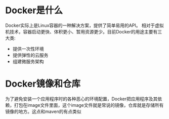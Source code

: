 # Docker是什么
Docker实际上是Linux容器的一种解决方案，提供了简单易用的API。
相对于虚拟机技术，容器启动更快、体积更小、暂用资源更少。目前Docker的用途主要有三大类:
* 提供一次性环境
* 提供弹性的云服务
* 组建微服务架构

# Docker镜像和仓库
为了避免安装一个应用程序时的各种恶心的环境配置，Docker把应用程序及其依赖，打包在image文件里面，这个image文件就是常说的镜像，仓库就是存储所有镜像的地方。这点和maven的有点类似